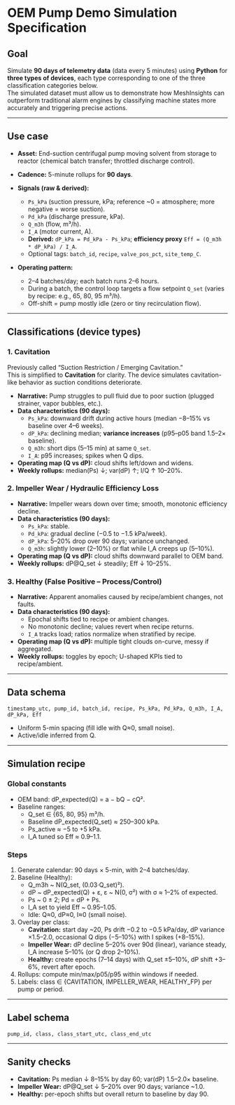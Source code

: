 # OEM Pump Demo Simulation Specification

## Goal
Simulate **90 days of telemetry data** (data every 5 minutes) using **Python** for **three types of devices**, each type corresponding to one of the three classification categories below.  
The simulated dataset must allow us to demonstrate how MeshInsights can outperform traditional alarm engines by classifying machine states more accurately and triggering precise actions.

---

## Use case
- **Asset:** End-suction centrifugal pump moving solvent from storage to reactor (chemical batch transfer; throttled discharge control).
- **Cadence:** 5-minute rollups for **90 days**.
- **Signals (raw & derived):**
  - `Ps_kPa` (suction pressure, kPa; reference ~0 = atmosphere; more negative = worse suction).
  - `Pd_kPa` (discharge pressure, kPa).
  - `Q_m3h` (flow, m³/h).
  - `I_A` (motor current, A).
  - **Derived:** `dP_kPa = Pd_kPa - Ps_kPa`; **efficiency proxy** `Eff = (Q_m3h * dP_kPa) / I_A`.
  - Optional tags: `batch_id`, `recipe`, `valve_pos_pct`, `site_temp_C`.

- **Operating pattern:**
  - 2–4 batches/day; each batch runs 2–6 hours.
  - During a batch, the control loop targets a flow setpoint `Q_set` (varies by recipe: e.g., 65, 80, 95 m³/h).
  - Off-shift = pump mostly idle (zero or tiny recirculation flow).

---

## Classifications (device types)

### 1. Cavitation
Previously called “Suction Restriction / Emerging Cavitation.”  
This is simplified to **Cavitation** for clarity. The device simulates cavitation-like behavior as suction conditions deteriorate.

- **Narrative:** Pump struggles to pull fluid due to poor suction (plugged strainer, vapor bubbles, etc.).
- **Data characteristics (90 days):**
  - `Ps_kPa`: downward drift during active hours (median −8–15% vs baseline over 4–6 weeks).
  - `dP_kPa`: declining median; **variance increases** (p95–p05 band 1.5–2× baseline).
  - `Q_m3h`: short dips (5–15 min) at same `Q_set`.
  - `I_A`: p95 increases; spikes when Q dips.
- **Operating map (Q vs dP):** cloud shifts left/down and widens.
- **Weekly rollups:** median(Ps) ↓; var(dP) ↑; I/Q ↑ 10–20%.

### 2. Impeller Wear / Hydraulic Efficiency Loss
- **Narrative:** Impeller wears down over time; smooth, monotonic efficiency decline.
- **Data characteristics (90 days):**
  - `Ps_kPa`: stable.
  - `Pd_kPa`: gradual decline (−0.5 to −1.5 kPa/week).
  - `dP_kPa`: 5–20% drop over 90 days; variance unchanged.
  - `Q_m3h`: slightly lower (2–10%) or flat while I_A creeps up (5–10%).
- **Operating map (Q vs dP):** cloud shifts downward parallel to OEM band.
- **Weekly rollups:** dP@Q_set ↓ steadily; Eff ↓ 10–25%.

### 3. Healthy (False Positive – Process/Control)
- **Narrative:** Apparent anomalies caused by recipe/ambient changes, not faults.
- **Data characteristics (90 days):**
  - Epochal shifts tied to recipe or ambient changes.
  - No monotonic decline; values revert when recipe returns.
  - `I_A` tracks load; ratios normalize when stratified by recipe.
- **Operating map (Q vs dP):** multiple tight clouds on-curve, messy if aggregated.
- **Weekly rollups:** toggles by epoch; U-shaped KPIs tied to recipe/ambient.

---

## Data schema
```csv
timestamp_utc, pump_id, batch_id, recipe, Ps_kPa, Pd_kPa, Q_m3h, I_A, dP_kPa, Eff
```
- Uniform 5-min spacing (fill idle with Q≈0, small noise).
- Active/idle inferred from Q.

---

## Simulation recipe

### Global constants
- OEM band: dP_expected(Q) = a − bQ − cQ².
- Baseline ranges:
  - Q_set ∈ {65, 80, 95} m³/h.
  - Baseline dP_expected(Q_set) ≈ 250–300 kPa.
  - Ps_active ≈ −5 to +5 kPa.
  - I_A tuned so Eff ≈ 0.9–1.1.

### Steps
1. Generate calendar: 90 days × 5-min, with 2–4 batches/day.
2. Baseline (Healthy):
   - Q_m3h ~ N(Q_set, (0.03·Q_set)²).
   - dP ~ dP_expected(Q) + ε, ε ~ N(0, σ²) with σ ≈ 1–2% of expected.
   - Ps ~ 0 ± 2; Pd = dP + Ps.
   - I_A set to yield Eff ~ 0.95–1.05.
   - Idle: Q≈0, dP≈0, I≈0 (small noise).
3. Overlay per class:
   - **Cavitation:** start day ~20, Ps drift −0.2 to −0.5 kPa/day, dP variance ×1.5–2.0, occasional Q dips (−5–10%) with I spikes (+8–15%).
   - **Impeller Wear:** dP decline 5–20% over 90d (linear), variance steady, I_A increase 5–10% (or Q drop 2–10%).
   - **Healthy:** create epochs (7–14 days) with Q_set ±5–10%, dP shift +3–6%, revert after epoch.
4. Rollups: compute min/max/p05/p95 within windows if needed.
5. Labels: class ∈ {CAVITATION, IMPELLER_WEAR, HEALTHY_FP} per pump or period.

---

## Label schema
```csv
pump_id, class, class_start_utc, class_end_utc
```

---

## Sanity checks
- **Cavitation:** Ps median ↓ 8–15% by day 60; var(dP) 1.5–2.0× baseline.
- **Impeller Wear:** dP@Q_set ↓ 5–20% over 90 days; variance ~1.0.
- **Healthy:** per-epoch shifts but overall return to baseline by day 90.
